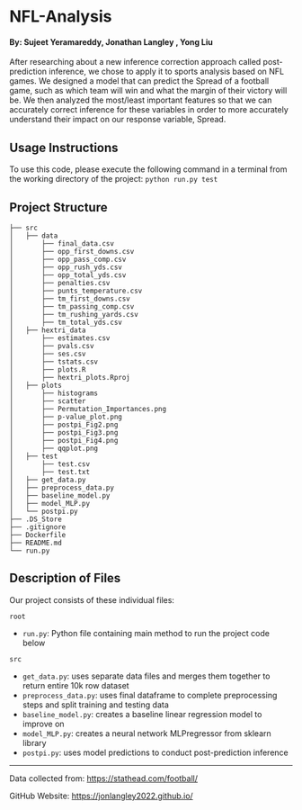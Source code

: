 # NFL-Analysis 

#### By: Sujeet Yeramareddy, Jonathan Langley , Yong Liu


After researching about a new inference correction approach called post-prediction inference, we chose to 
apply it to sports analysis based on NFL games. We designed a model that can predict the Spread
of a football game, such as which team will win and what the margin of their victory will be. We then analyzed the most/least
important features so that we can accurately correct inference for these variables in order to more accurately understand
their impact on our response variable, Spread.

## Usage Instructions
To use this code, please execute the following command in a terminal from the working directory of the project: `python run.py test`

## Project Structure

```text
├── src
│   ├── data
│       ├── final_data.csv
│       ├── opp_first_downs.csv
│       ├── opp_pass_comp.csv
│       ├── opp_rush_yds.csv
│       ├── opp_total_yds.csv
│       ├── penalties.csv
│       ├── punts_temperature.csv
│       ├── tm_first_downs.csv
│       ├── tm_passing_comp.csv
│       ├── tm_rushing_yards.csv
│       ├── tm_total_yds.csv
│   ├── hextri_data
│       ├── estimates.csv
│       ├── pvals.csv
│       ├── ses.csv
│       ├── tstats.csv
│       ├── plots.R
│       ├── hextri_plots.Rproj
│   ├── plots
│       ├── histograms
│       ├── scatter
│       ├── Permutation_Importances.png
│       ├── p-value_plot.png
│       ├── postpi_Fig2.png
│       ├── postpi_Fig3.png
│       ├── postpi_Fig4.png
│       ├── qqplot.png
│   ├── test
│       ├── test.csv
│       ├── test.txt
│   ├── get_data.py
│   ├── preprocess_data.py
│   ├── baseline_model.py
│   ├── model_MLP.py
│   └── postpi.py
├── .DS_Store
├── .gitignore
├── Dockerfile
├── README.md
└── run.py
```

## Description of Files
Our project consists of these individual files:

`root`
  - `run.py`: Python file containing main method to run the project code below

`src`
  - `get_data.py`: uses separate data files and merges them together to return entire 10k row dataset
  - `preprocess_data.py`: uses final dataframe to complete preprocessing steps and split training and testing data
  - `baseline_model.py`: creates a baseline linear regression model to improve on
  - `model_MLP.py`: creates a neural network MLPregressor from sklearn library
  - `postpi.py`: uses model predictions to conduct post-prediction inference

<hr />

Data collected from: https://stathead.com/football/

GitHub Website: https://jonlangley2022.github.io/
